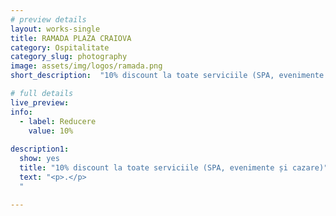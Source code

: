 ```yaml
---
# preview details
layout: works-single
title: RAMADA PLAZA CRAIOVA
category: Ospitalitate
category_slug: photography
image: assets/img/logos/ramada.png
short_description:  "10% discount la toate serviciile (SPA, evenimente și cazare)"

# full details
live_preview:
info:
  - label: Reducere
    value: 10% 
    
description1:
  show: yes
  title: "10% discount la toate serviciile (SPA, evenimente și cazare)"
  text: "<p>.</p>
  "

---
```

